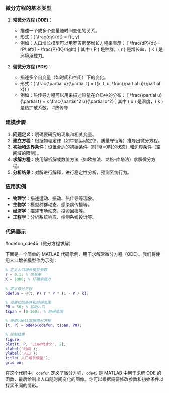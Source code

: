 
### 微分方程的基本类型

1. **常微分方程 (ODE)**：
   - 描述一个或多个变量随时间变化的关系。
   - 形式：\( \frac{dy}{dt} = f(t, y) 
   - 例如：人口增长模型可以用罗吉斯蒂增长方程来表示：
     \[
     \frac{dP}{dt} = rP\left(1 - \frac{P}{K}\right)
     \]
     其中 \( P \) 是种群，\( r \) 是增长率，\( K \) 是环境承载力。

2. **偏微分方程 (PDE)**：
   - 描述多个自变量（如时间和空间）下的变化。
   - 形式：\( \frac{\partial u}{\partial t} = f(x, t, u, \frac{\partial u}{\partial x}) \)
   - 例如：热传导方程可以用来描述热量在介质中的分布：
     \[
     \frac{\partial u}{\partial t} = k \frac{\partial^2 u}{\partial x^2}
     \]
     其中 \( u \) 是温度，\( k \) 是热扩散系数。
	#热传导
### 建模步骤

1. **问题定义**：明确要研究的现象和相关变量。
2. **建立方程**：根据物理定律（如牛顿运动定律、质量守恒等）推导出微分方程。
3. **初始和边界条件**：设置合适的初始条件（时间t=0时的状态）和边界条件（空间域的限制）。
4. **求解方程**：使用解析解或数值方法（如欧拉法、龙格-库塔法）求解微分方程。
5. **分析结果**：对解进行解释，进行稳定性分析，预测系统行为。

### 应用实例

- **物理学**：描述运动、振动、热传导等现象。
- **生物学**：模型种群动态、感染病传播等。
- **经济学**：描述市场动态、投资回报等。
- **工程学**：分析系统响应、控制系统设计等。

### 代码展示
#odefun_ode45（微分方程求解） 

下面是一个简单的 MATLAB 代码示例，用于求解常微分方程（ODE）。我们将使用人口增长模型作为示例：

```matlab
% 定义人口增长模型参数
r = 0.1; % 增长率
K = 1000; % 环境承载力

% 定义微分方程
odefun = @(t, P) r * P * (1 - P / K);

% 设置初始条件和时间范围
P0 = 50; % 初始人口
tspan = [0 100]; % 时间范围

% 使用ode45求解微分方程
[t, P] = ode45(odefun, tspan, P0);

% 绘制结果
figure;
plot(t, P, 'LineWidth', 2);
xlabel('时间');
ylabel('人口');
title('人口增长模型');
grid on;
```

在这个代码中，`odefun` 定义了微分方程，`ode45` 是 MATLAB 中用于求解 ODE 的函数，最后绘制出人口随时间变化的图像。你可以根据需要修改参数和初始条件以探索不同的情形。